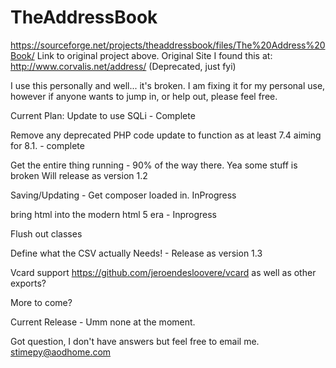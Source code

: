 # TheAddressBook
https://sourceforge.net/projects/theaddressbook/files/The%20Address%20Book/
Link to original project above.
Original Site I found this at:  http://www.corvalis.net/address/  (Deprecated, just fyi)


I use this personally and well... it's broken.  I am fixing it for my personal use, however if anyone wants to jump in, 
or help out, please feel free.


Current Plan: 
Update to use SQLi  - Complete

Remove any deprecated PHP code update to function as at least 7.4 aiming for 8.1.    - complete

Get the entire thing running   - 90% of the way there.  Yea some stuff is broken  Will release as version 1.2

Saving/Updating  - Get composer loaded in.  InProgress

bring html into the modern html 5 era - Inprogress

Flush out classes

Define what the CSV actually Needs!  - Release as version 1.3

Vcard support  https://github.com/jeroendesloovere/vcard as well as other exports?

More to come?



Current Release  - Umm none at the moment.

Got question, I don't have answers but feel free to email me.  stimepy@aodhome.com